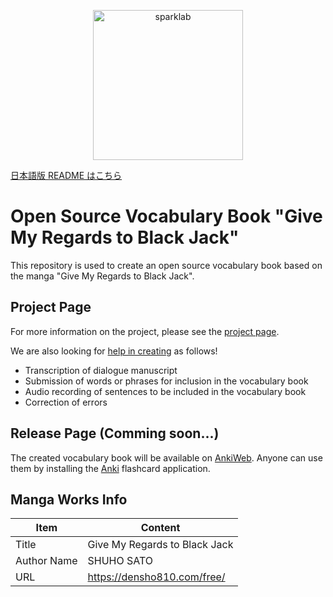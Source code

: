 <p align="center">
 <img src="docs/media/eijiro-icon.png" width="240" alt="sparklab">
</p>

[日本語版 README はこちら](docs/README-ja.md)

# Open Source Vocabulary Book "Give My Regards to Black Jack"

This repository is used to create an open source vocabulary book based on the manga "Give My Regards to Black Jack".

## Project Page

For more information on the project, please see the [project page](https://error96num.notion.site/Open-Source-Vocabulary-Book-Give-My-Regards-to-Black-Jack-da97d1b47d544ac1bb27b8aa20748db1).

We are also looking for [help in creating](https://error96num.notion.site/Workspace-c767513e7eeb44a59c8f60b4a4e12208) as follows!

* Transcription of dialogue manuscript
* Submission of words or phrases for inclusion in the vocabulary book
* Audio recording of sentences to be included in the vocabulary book
* Correction of errors

## Release Page (Comming soon...)

The created vocabulary book will be available on [AnkiWeb](https://ankiweb.net/shared/decks/).
Anyone can use them by installing the [Anki](https://apps.ankiweb.net/) flashcard application.

## Manga Works Info

| Item | Content |
| ---- | ---- |
| Title | Give My Regards to Black Jack |
| Author Name | SHUHO SATO |
| URL | https://densho810.com/free/ |